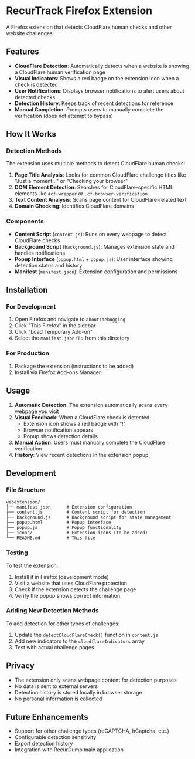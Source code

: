 # RecurTrack Firefox Extension

A Firefox extension that detects CloudFlare human checks and other website challenges.

## Features

- **CloudFlare Detection**: Automatically detects when a website is showing a CloudFlare human verification page
- **Visual Indicators**: Shows a red badge on the extension icon when a check is detected
- **User Notifications**: Displays browser notifications to alert users about detected checks
- **Detection History**: Keeps track of recent detections for reference
- **Manual Completion**: Prompts users to manually complete the verification (does not attempt to bypass)

## How It Works

### Detection Methods

The extension uses multiple methods to detect CloudFlare human checks:

1. **Page Title Analysis**: Looks for common CloudFlare challenge titles like "Just a moment..." or "Checking your browser"
2. **DOM Element Detection**: Searches for CloudFlare-specific HTML elements like `#cf-wrapper` or `.cf-browser-verification`
3. **Text Content Analysis**: Scans page content for CloudFlare-related text
4. **Domain Checking**: Identifies CloudFlare domains

### Components

- **Content Script** (`content.js`): Runs on every webpage to detect CloudFlare checks
- **Background Script** (`background.js`): Manages extension state and handles notifications
- **Popup Interface** (`popup.html` + `popup.js`): User interface showing detection status and history
- **Manifest** (`manifest.json`): Extension configuration and permissions

## Installation

### For Development

1. Open Firefox and navigate to `about:debugging`
2. Click "This Firefox" in the sidebar
3. Click "Load Temporary Add-on"
4. Select the `manifest.json` file from this directory

### For Production

1. Package the extension (instructions to be added)
2. Install via Firefox Add-ons Manager

## Usage

1. **Automatic Detection**: The extension automatically scans every webpage you visit
2. **Visual Feedback**: When a CloudFlare check is detected:
   - Extension icon shows a red badge with "!"
   - Browser notification appears
   - Popup shows detection details
3. **Manual Action**: Users must manually complete the CloudFlare verification
4. **History**: View recent detections in the extension popup

## Development

### File Structure

```
webextension/
├── manifest.json      # Extension configuration
├── content.js         # Content script for detection
├── background.js      # Background script for state management
├── popup.html         # Popup interface
├── popup.js           # Popup functionality
├── icons/             # Extension icons (to be added)
└── README.md          # This file
```

### Testing

To test the extension:

1. Install it in Firefox (development mode)
2. Visit a website that uses CloudFlare protection
3. Check if the extension detects the challenge page
4. Verify the popup shows correct information

### Adding New Detection Methods

To add detection for other types of challenges:

1. Update the `detectCloudFlareCheck()` function in `content.js`
2. Add new indicators to the `cloudflareIndicators` array
3. Test with actual challenge pages

## Privacy

- The extension only scans webpage content for detection purposes
- No data is sent to external servers
- Detection history is stored locally in browser storage
- No personal information is collected

## Future Enhancements

- Support for other challenge types (reCAPTCHA, hCaptcha, etc.)
- Configurable detection sensitivity
- Export detection history
- Integration with RecurDump main application 